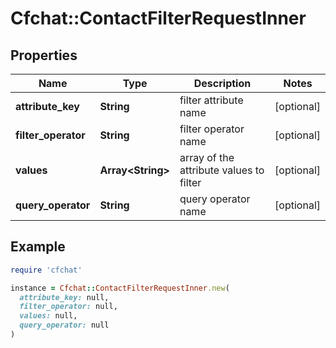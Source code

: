 # Cfchat::ContactFilterRequestInner

## Properties

| Name | Type | Description | Notes |
| ---- | ---- | ----------- | ----- |
| **attribute_key** | **String** | filter attribute name | [optional] |
| **filter_operator** | **String** | filter operator name | [optional] |
| **values** | **Array&lt;String&gt;** | array of the attribute values to filter | [optional] |
| **query_operator** | **String** | query operator name | [optional] |

## Example

```ruby
require 'cfchat'

instance = Cfchat::ContactFilterRequestInner.new(
  attribute_key: null,
  filter_operator: null,
  values: null,
  query_operator: null
)
```

